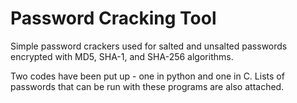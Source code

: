 # Password Cracking Tool
Simple password crackers used for salted and unsalted passwords encrypted with MD5, SHA-1, and SHA-256 algorithms.

Two codes have been put up - one in python and one in C. Lists of passwords that can be run with these programs are also attached. 

